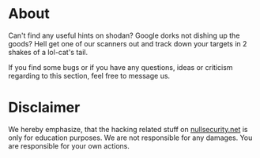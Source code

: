 # About
Can't find any useful hints on shodan? Google dorks not dishing up the goods?
Hell get one of our scanners out and track down your targets in 2 shakes of a
lol-cat's tail.

If you find some bugs or if you have any questions, ideas or criticism regarding
to this section, feel free to message us.

# Disclaimer
We hereby emphasize, that the hacking related stuff on
[nullsecurity.net](http://nullsecurity.net) is only for education purposes.
We are not responsible for any damages. You are responsible for your own
actions.
